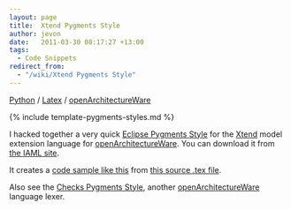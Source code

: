 ```yaml
---
layout: page
title:  Xtend Pygments Style
author: jevon
date:   2011-03-30 08:17:27 +13:00
tags:
  - Code Snippets
redirect_from:
  - "/wiki/Xtend Pygments Style"
---
```


[Python](Python.md) / [Latex](Latex.md) / [openArchitectureWare](openArchitectureWare.md)

{% include template-pygments-styles.md %}

I hacked together a very quick [Eclipse Pygments Style](Eclipse_Pygments_Style.md) for the [Xtend](xtend.md) model extension language for [openArchitectureWare](openArchitectureWare.md). You can download it from <a href="http://code.google.com/p/iaml/source/browse/trunk/org.openiaml.docs.tools/latex/pygments-xtend/">the IAML site</a>.

It creates a <a href="http://iaml.googlecode.com/svn/trunk/org.openiaml.docs.tools/latex/pygments-xtend/code-sample-xtend.pdf">code sample like this</a> from <a href="http://code.google.com/p/iaml/source/browse/trunk/org.openiaml.docs.tools/latex/pygments-xtend/code-sample.tex">this source .tex file</a>.

Also see the [Checks Pygments Style](Checks_Pygments_Style.md), another [openArchitectureWare](openArchitectureWare.md) language lexer.
